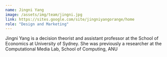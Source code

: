 ```yaml
---
name: Jingni Yang
image: /assets/img/team/jingni.jpg
link: https://sites.google.com/site/jingniyangorange/home
role: "Design and Marketing"
---
```


Jingni Yang is a decision theorist and assistant professor at the
School of Economics at University of Sydney.  She was previously a
researcher at the Computational Media Lab, School of Computing, ANU